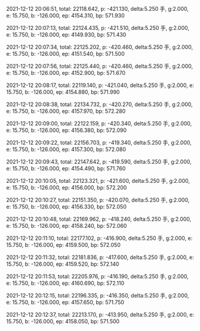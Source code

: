 2021-12-12 20:06:51, total: 22118.642, p: -421.130, delta:5.250 手, g:2.000, e: 15.750, b: -126.000, ep: 4154.310, bp: 571.930

2021-12-12 20:07:13, total: 22124.435, p: -421.510, delta:5.250 手, g:2.000, e: 15.750, b: -126.000, ep: 4149.930, bp: 571.430

2021-12-12 20:07:34, total: 22125.202, p: -420.460, delta:5.250 手, g:2.000, e: 15.750, b: -126.000, ep: 4151.540, bp: 571.500

2021-12-12 20:07:56, total: 22125.440, p: -420.460, delta:5.250 手, g:2.000, e: 15.750, b: -126.000, ep: 4152.900, bp: 571.670

2021-12-12 20:08:17, total: 22119.140, p: -421.040, delta:5.250 手, g:2.000, e: 15.750, b: -126.000, ep: 4154.880, bp: 571.990

2021-12-12 20:08:38, total: 22134.732, p: -420.270, delta:5.250 手, g:2.000, e: 15.750, b: -126.000, ep: 4157.970, bp: 572.280

2021-12-12 20:09:00, total: 22122.159, p: -420.340, delta:5.250 手, g:2.000, e: 15.750, b: -126.000, ep: 4156.380, bp: 572.090

2021-12-12 20:09:22, total: 22156.703, p: -419.340, delta:5.250 手, g:2.000, e: 15.750, b: -126.000, ep: 4157.300, bp: 572.080

2021-12-12 20:09:43, total: 22147.642, p: -419.590, delta:5.250 手, g:2.000, e: 15.750, b: -126.000, ep: 4154.490, bp: 571.760

2021-12-12 20:10:05, total: 22123.321, p: -421.600, delta:5.250 手, g:2.000, e: 15.750, b: -126.000, ep: 4156.000, bp: 572.200

2021-12-12 20:10:27, total: 22151.350, p: -420.070, delta:5.250 手, g:2.000, e: 15.750, b: -126.000, ep: 4156.330, bp: 572.050

2021-12-12 20:10:48, total: 22169.962, p: -418.240, delta:5.250 手, g:2.000, e: 15.750, b: -126.000, ep: 4158.240, bp: 572.060

2021-12-12 20:11:10, total: 22177.102, p: -416.900, delta:5.250 手, g:2.000, e: 15.750, b: -126.000, ep: 4159.500, bp: 572.050

2021-12-12 20:11:32, total: 22181.836, p: -417.600, delta:5.250 手, g:2.000, e: 15.750, b: -126.000, ep: 4159.520, bp: 572.140

2021-12-12 20:11:53, total: 22205.976, p: -416.190, delta:5.250 手, g:2.000, e: 15.750, b: -126.000, ep: 4160.690, bp: 572.110

2021-12-12 20:12:15, total: 22196.335, p: -416.350, delta:5.250 手, g:2.000, e: 15.750, b: -126.000, ep: 4157.650, bp: 571.750

2021-12-12 20:12:37, total: 22213.170, p: -413.950, delta:5.250 手, g:2.000, e: 15.750, b: -126.000, ep: 4158.050, bp: 571.500